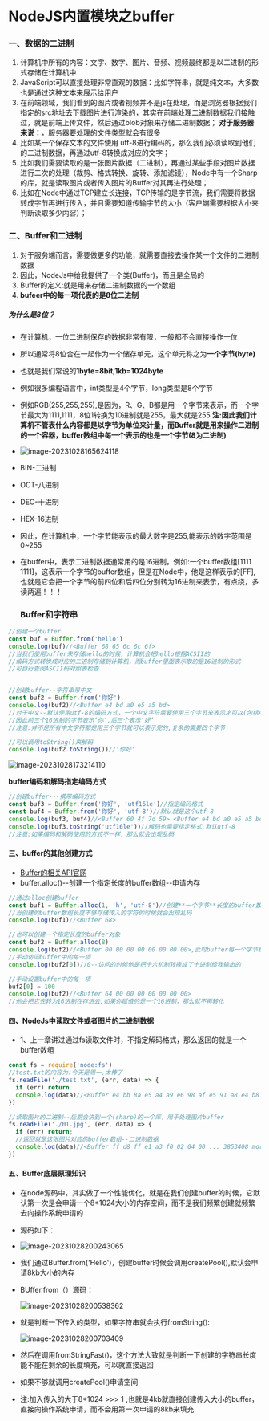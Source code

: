 # NodeJS内置模块之buffer
### 一、数据的二进制
1. 计算机中所有的内容：文字、数字、图片、音频、视频最终都是以二进制的形式存储在计算机中
2. JavaScript可以直接处理非常直观的数据：比如字符串，就是纯文本，大多数也是通过这种文本来展示给用户
3. 在前端领域，我们看到的图片或者视频并不是js在处理，而是浏览器根据我们指定的src地址去下载图片进行渲染的，其实在前端处理二进制数据我们接触过，就是前端上传文件，然后通过blob对象来存储二进制数据；
**对于服务器来说：**，服务器要处理的文件类型就会有很多
1. 比如某一个保存文本的文件使用 utf-8进行编码的，那么我们必须读取到他们的二进制数据，再通过utf-8转换成对应的文字；
2. 比如我们需要读取的是一张图片数据（二进制），再通过某些手段对图片数据进行二次的处理（裁剪、格式转换、旋转、添加滤镜），Node中有一个Sharp的库，就是读取图片或者传入图片的Buffer对其再进行处理；
3. 比如在Node中通过TCP建立长连接，TCP传输的是字节流，我们需要将数据转成字节再进行传入，并且需要知道传输字节的大小（客户端需要根据大小来判断读取多少内容）；
### 二、Buffer和二进制
1. 对于服务端而言，需要做更多的功能，就需要直接去操作某一个文件的二进制数据
2. 因此，NodeJs中给我提供了一个类(Buffer)，而且是全局的
3. Buffer的定义:就是用来存储二进制数据的一个数组
4. **bufeer中的每一项代表的是8位二进制**
##### 为什么是8位？
   * 在计算机，一位二进制保存的数据非常有限，一般都不会直接操作一位

   * 所以通常将8位合在一起作为一个储存单元，这个单元称之为**一个字节(byte)**

   * 也就是我们常说的**1byte=8bit**,**1kb=1024byte**

   * 例如很多编程语言中，int类型是4个字节，long类型是8个字节

   * 例如RGB(255,255,255),是因为，R、G、B都是用一个字节来表示，而一个字节最大为1111,1111，8位1转换为10进制就是255，最大就是255
    **注:因此我们计算机不管表什么内容都是以字节为单位来计量，而Buffer就是用来操作二进制的一个容器，buffer数组中每一个表示的也是一个字节(8为二进制)**	

   * ![image-20231028165624118](../../assets/images/buffer1.png)

   * BIN-二进制

   * OCT-八进制

   * DEC-十进制

   * HEX-16进制

   * 因此，在计算机中，一个字节能表示的最大数字是255,能表示的数字范围是0~255

   * 在buffer中，表示二进制数据通常用的是16进制，例如:一个buffer数组[1111 1111]，这表示一个字节的buffer数组，但是在Node中，他是这样表示的[FF],也就是它会把一个字节的前四位和后四位分别转为16进制来表示，有点绕，多读两遍！！！

     ### Buffer和字符串
```javascript
//创建一个buffer
const buf = Buffer.from('hello')
console.log(buf)//<Buffer 68 65 6c 6c 6f>
//当我们使用buffer来存储hello的时候，计算机会把hello根据ACSII的
//编码方式转换成对应的二进制存储到计算机，而buffer里面表示取的是16进制的形式
//可自行查阅ASCII码对照表检查


//创建buffer--字符串带中文
const buf2 = Buffer.from('你好')
console.log(buf2)//<Buffer e4 bd a0 e5 a5 bd>
//对于中文--默认使用utf-8的编码方式，一个中文字符需要使用三个字节来表示才可以(包括中文状态下的符号)
//因此前三个16进制的字节表示‘你’,后三个表示‘好’
//注意:并不是所有中文字符都是用三个字节就可以表示完的,复杂的需要四个字节

//可以调用toString()来解码
console.log(buf2.toString())//'你好'
```

![image-20231028173214110](../../assets/images/buffer2.png)

**buffer编码和解码指定编码方式**
```javascript
//创建buffer---携带编码方式
const buf3 = Buffer.from('你好', 'utf16le')//指定编码格式
const buf4 = Buffer.from('你好', 'utf-8')//默认就是这个utf-8
console.log(buf3, buf4)//<Buffer 60 4f 7d 59> <Buffer e4 bd a0 e5 a5 bd>
console.log(buf3.toString('utf16le'))//解码也需要指定格式,默认utf-8
//注意:如果编码和解码使用的方式不一样，那么就会出现乱码
```
#### 三、buffer的其他创建方式
* [Buffer的相关API官网](https://nodejs.org/docs/latest-v18.x/api/buffer.html)
* buffer.alloc()--创建一个指定长度的buffer数组--申请内存
```javaScript
//通过alloc创建buffer
const buf1 = Buffer.alloc(1, 'h', 'utf-8')//创建**一个字节**长度的buffer数组
//当创建的buffer数组长度不够存储传入的字符的时候就会出现乱码
console.log(buf1)//<Buffer 68>

//也可以创建一个指定长度的buffer对象
const buf2 = Buffer.alloc(8)
console.log(buf2)//<Buffer 00 00 00 00 00 00 00 00>,此时buffer每一个字节都是空的
//手动访问buffer中的每一项
console.log(buf2[0])//0--访问的时候他是把十六机制转换成了十进制给我输出的

//手动设置buffer中的每一项
buf2[0] = 100
console.log(buf2)//<Buffer 64 00 00 00 00 00 00 00>
//他会把它先转为16进制在存进去,如果你赋值的是一个16进制，那么就不再转化
```
#### 四、NodeJs中读取文件或者图片的二进制数据
* 1、上一章讲过通过fs读取文件时，不指定解码格式，那么返回的就是一个buffer数组
```javaScript
const fs = require('node:fs')
//test.txt的内容为:今天是周一,太棒了
fs.readFile('./test.txt', (err, data) => {
  if (err) return
  console.log(data)//<Buffer e4 bb 8a e5 a4 a9 e6 98 af e5 91 a8 e4 b8 80 2c e5 a4 aa e6 a3 92 e4 ba 86>
})

//读取图片的二进制--后期会讲到一个(sharp)的一个库，用于处理图片buffer
fs.readFile('./01.jpg', (err, data) => {
  if (err) return;
  //返回就是这张图片对应的buffer数组--二进制数据
  console.log(data)//<Buffer ff d8 ff e1 a3 f0 02 04 00 ... 3853408 more bytes>
})
```
#### 五、Buffer底层原理知识
* 在node源码中，其实做了一个性能优化，就是在我们创建buffer的时候，它默认第一次是会申请一个8*1024大小的内存空间，而不是我们频繁创建就频繁去向操作系统申请的

* 源码如下：

* ![image-20231028200243065](../../assets/images/buffer3.png)

* 我们通过Buffer.from('Hello')，创建buffer时候会调用createPool(),默认会申请8kb大小的内存

* BUffer.from（）源码：

  ![image-20231028200538362](../../assets/images/buffer4.png)

* 就是判断一下传入的类型，如果字符串就会执行fromString():

  ![image-20231028200703409](../../assets/images/buffer5.png)

* 然后在调用fromStringFast()，这个方法大致就是判断一下创建的字符串长度能不能在剩余的长度填充，可以就直接返回
* 如果不够就调用createPool()申请空间
* 注:加入传入的大于8*1024 >>> 1 ,也就是4kb就直接创建传入大小的buffer，直接向操作系统申请，而不会用第一次申请的8kb来填充
